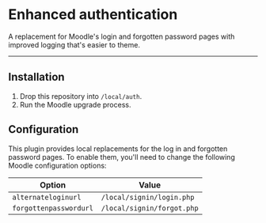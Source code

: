 # Enhanced authentication

A replacement for Moodle's login and forgotten password pages with improved
logging that's easier to theme.

* * *

## Installation

1. Drop this repository into `/local/auth`.
2. Run the Moodle upgrade process.

## Configuration

This plugin provides local replacements for the log in and forgotten password
pages. To enable them, you'll need to change the following Moodle configuration
options:

| Option | Value |
| --- | --- |
| `alternateloginurl` | `/local/signin/login.php` |
| `forgottenpasswordurl` | `/local/signin/forgot.php` |
